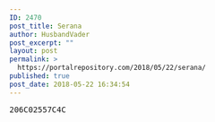 ```yaml
---
ID: 2470
post_title: Serana
author: HusbandVader
post_excerpt: ""
layout: post
permalink: >
  https://portalrepository.com/2018/05/22/serana/
published: true
post_date: 2018-05-22 16:34:54
---
```

<pre>206C02557C4C</pre>